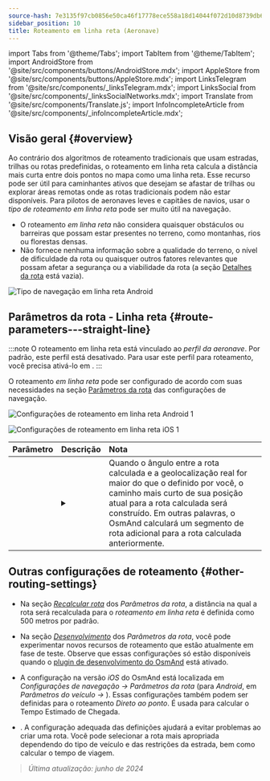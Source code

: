 ```yaml
---
source-hash: 7e3135f97cb0856e50ca46f17778ece558a18d14044f072d10d8739db6285192
sidebar_position: 10
title: Roteamento em linha reta (Aeronave)
---
```

import Tabs from '@theme/Tabs';
import TabItem from '@theme/TabItem';
import AndroidStore from '@site/src/components/buttons/AndroidStore.mdx';
import AppleStore from '@site/src/components/buttons/AppleStore.mdx';
import LinksTelegram from '@site/src/components/_linksTelegram.mdx';
import LinksSocial from '@site/src/components/_linksSocialNetworks.mdx';
import Translate from '@site/src/components/Translate.js';
import InfoIncompleteArticle from '@site/src/components/_infoIncompleteArticle.mdx';


<InfoIncompleteArticle/>


## Visão geral {#overview}

Ao contrário dos algoritmos de roteamento tradicionais que usam estradas, trilhas ou rotas predefinidas, o roteamento em linha reta calcula a distância mais curta entre dois pontos no mapa como uma linha reta. Esse recurso pode ser útil para caminhantes ativos que desejam se afastar de trilhas ou explorar áreas remotas onde as rotas tradicionais podem não estar disponíveis. Para pilotos de aeronaves leves e capitães de navios, usar o *tipo de roteamento em linha reta* pode ser muito útil na navegação.

<!-- ![Exemplo de navegação em linha reta Android 1](@site/static/img/navigation/routing/straight_line_routing_andr_1.png) ![Exemplo de navegação em linha reta Android 1](@site/static/img/navigation/routing/straight_line_routing_andr_2.png) -->

- O roteamento *em linha reta* não considera quaisquer obstáculos ou barreiras que possam estar presentes no terreno, como montanhas, rios ou florestas densas.
- Não fornece nenhuma informação sobre a qualidade do terreno, o nível de dificuldade da rota ou quaisquer outros fatores relevantes que possam afetar a segurança ou a viabilidade da rota (a seção [Detalhes da rota](../setup/route-details.md) está vazia).

![Tipo de navegação em linha reta Android](@site/static/img/navigation/routing/straight_line_routing_andr.png)


## Parâmetros da rota - Linha reta {#route-parameters---straight-line}

:::note
O roteamento em linha reta está vinculado ao *perfil da aeronave*. Por padrão, este perfil está desativado. Para usar este perfil para roteamento, você precisa ativá-lo em *<Translate android="true" ids="shared_string_menu,shared_string_settings,application_profiles"/>*.
:::

O roteamento *em linha reta* pode ser configurado de acordo com suas necessidades na seção [Parâmetros da rota](../guidance/navigation-settings.md#route-parameters) das configurações de navegação.

<Tabs groupId="operating-systems">

<TabItem value="android" label="Android">

![Configurações de roteamento em linha reta Android 1](@site/static/img/navigation/routing/aircraft_routing_andr.png)

</TabItem>

<TabItem value="ios" label="iOS">

![Configurações de roteamento em linha reta iOS 1](@site/static/img/navigation/routing/straight_line_ios.png)

</TabItem>

</Tabs>

| Parâmetro | Descrição | Nota |
|:------------|:---------------|:---------------|
| *<Translate android="true" ids="recalc_angle_dialog_title"/>* | <details><summary> <Translate android="true" ids="recalc_angle_dialog_descr"/> </summary>![Recálculo em linha reta Android](@site/static/img/navigation/routing/straight_line_recalculation_andr.png) </details> | Quando o ângulo entre a rota calculada e a geolocalização real for maior do que o definido por você, o caminho mais curto de sua posição atual para a rota calculada será construído. Em outras palavras, o OsmAnd calculará um segmento de rota adicional para a rota calculada anteriormente. |


## Outras configurações de roteamento {#other-routing-settings}

- Na seção [*Recalcular rota*](../../navigation/guidance/navigation-settings.md#recalculate-route) dos *Parâmetros da rota*, a distância na qual a rota será recalculada para o *roteamento em linha reta* é definida como 500 metros por padrão.

- Na seção [*Desenvolvimento*](../guidance/navigation-settings.md#development-settings) dos *Parâmetros da rota*, você pode experimentar novos recursos de roteamento que estão atualmente em fase de teste. Observe que essas configurações só estão disponíveis quando o [plugin de desenvolvimento do OsmAnd](../../plugins/development.md) está ativado.

- A configuração *[<Translate ios="true" ids="road_speeds"/>](../guidance/navigation-settings.md#road-speeds)* na versão *iOS* do OsmAnd está localizada em *Configurações de navegação → Parâmetros da rota* (para *Android*, em *Parâmetros do veículo → [<Translate android="true" ids="default_speed_setting_title"/>](../guidance/navigation-settings.md#default-speed--road-speeds)*). Essas configurações também podem ser definidas para o roteamento *Direto ao ponto*. É usada para calcular o Tempo Estimado de Chegada.

- *[<Translate ios="true" ids="vehicle_parameters"/>](../guidance/navigation-settings.md#vehicle-parameters)*. A configuração adequada das definições ajudará a evitar problemas ao criar uma rota. Você pode selecionar a rota mais apropriada dependendo do tipo de veículo e das restrições da estrada, bem como calcular o tempo de viagem.

> *Última atualização: junho de 2024*